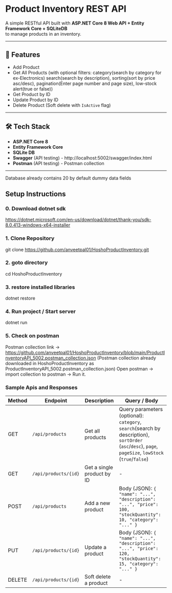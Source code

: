 # Product Inventory REST API

A simple RESTful API built with **ASP.NET Core 8 Web API + Entity Framework Core + SQLiteDB**  
to manage products in an inventory.

---

## 🚀 Features
- Add Product
- Get All Products (with optional filters:
  category(search by category for ex-Electronics)
  search(search by description),
  sorting(sort by price asc/desc),
  pagination(Enter page number and page size),
  low-stock alert(true or false))
- Get Product by ID
- Update Product by ID
- Delete Product (Soft delete with `IsActive` flag)

---

## 🛠️ Tech Stack
- **ASP.NET Core 8**
- **Entity Framework Core**
- **SQLite DB**
- **Swagger** (API testing) - http://localhost:5002/swagger/index.html
- **Postman** (API testing) - Postman collection

---
Database already contains 20 by default dummy data fields 
## Setup Instructions
### 0. Download dotnet sdk
https://dotnet.microsoft.com/en-us/download/dotnet/thank-you/sdk-8.0.413-windows-x64-installer
### 1. Clone Repository
git clone https://github.com/anveetpal01/HoshoProductInventory.git
### 2. goto directory
cd HoshoProductInventory
### 3. restore installed libraries
dotnet restore
### 4. Run project / Start server
dotnet run
### 5. Check on postman
Postman collection link -> https://github.com/anveetpal01/HoshoProductInventory/blob/main/ProductInventoryAPI_5002.postman_collection.json
(Postman collection already downloaded in HoshoProductInventory as ProductInventoryAPI_5002.postman_collection.json)
Open postman -> import collection to postman -> Run it.

### Sample Apis and Responses
| Method | Endpoint             | Description                | Query / Body                                                                                                                        |
| ------ | -------------------- | -------------------------- | ----------------------------------------------------------------------------------------------------------------------------------- |
| GET    | `/api/products`      | Get all products           | Query parameters (optional): `category`, `search`(search by description), `sortOrder` (`asc`/`desc`), `page`, `pageSize`, `lowStock` (`true`/`false`) |
| GET    | `/api/products/{id}` | Get a single product by ID | -                                                                                                                                   |
| POST   | `/api/products`      | Add a new product          | Body (JSON): `{ "name": "...", "description": "...", "price": 100, "stockQuantity": 10, "category": "..." }`                        |
| PUT    | `/api/products/{id}` | Update a product           | Body (JSON): `{ "name": "...", "description": "...", "price": 120, "stockQuantity": 15, "category": "..." }`                        |
| DELETE | `/api/products/{id}` | Soft delete a product      | -                                                                                                                                   |




